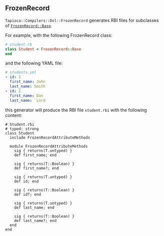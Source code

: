 ## FrozenRecord

`Tapioca::Compilers::Dsl::FrozenRecord` generates RBI files for subclasses of
[`FrozenRecord::Base`](https://github.com/byroot/frozen_record).

For example, with the following FrozenRecord class:

~~~rb
# student.rb
class Student < FrozenRecord::Base
end
~~~

and the following YAML file:

~~~ yaml
# students.yml
- id: 1
  first_name: John
  last_name: Smith
- id: 2
  first_name: Dan
  last_name:  Lord
~~~

this generator will produce the RBI file `student.rbi` with the following content:

~~~rbi
# Student.rbi
# typed: strong
class Student
  include FrozenRecordAttributeMethods

  module FrozenRecordAttributeMethods
    sig { returns(T.untyped) }
    def first_name; end

    sig { returns(T::Boolean) }
    def first_name?; end

    sig { returns(T.untyped) }
    def id; end

    sig { returns(T::Boolean) }
    def id?; end

    sig { returns(T.untyped) }
    def last_name; end

    sig { returns(T::Boolean) }
    def last_name?; end
  end
end
~~~
